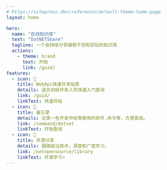 ```yaml
---
# https://vitepress.dev/reference/default-theme-home-page
layout: home

hero:
  name: "在线知识库"
  text: "DotNETShare"
  tagline: 一个会持续分享编程干货和好玩的知识库
  actions:
    - theme: brand
      text: 开始
      link: /guid/
features:
  - icon: 💬
    title: WebApi快速开发指南
    details: 适合初级开发人员快速入门查询
    link: /guid/
    linkText: 快速开始
  - icon: 🚚
    title: 备忘录
    details: 记录一些开发中经常使用的软件,命令等，方便查阅。
    link: /command/dotnet
    linkText: 开始查阅
  - icon: 🎉
    title: 开源分享
    details: 跟随前沿技术，深度和广度学习。
    link: /netopensource/library
    linkText: 开源学习⭐ 
---
```


<DataPanel/>
